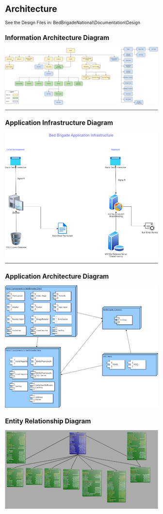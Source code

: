 # Architecture

See the Design Files in:
BedBrigadeNational\Documentation\Design

## Information Architecture Diagram

![Information Architecture Diagram](Design/Information%20Architecture%20Diagram.png)

<hr />

## Application Infrastructure Diagram
![Application Infrastructure Diagram](Design/Application%20Infrastructure%20Diagram.png)

<hr />

## Application Architecture Diagram
![Application Architecture Diagram](Design/Application%20Architecture%20Diagram.png)

## Entity Relationship Diagram
![Entity Relationship Diagram](Design/EntityRelationshipDiagram.png)
